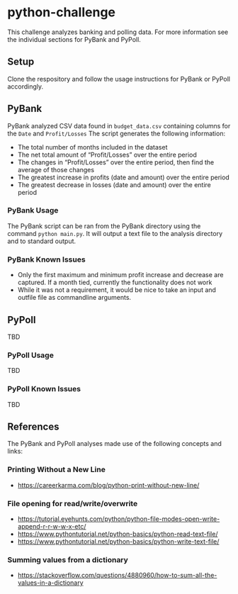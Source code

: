 # python-challenge

This challenge analyzes banking and polling data. For more information see the individual sections for PyBank and PyPoll.

## Setup

Clone the respository and follow the usage instructions for PyBank or PyPoll accordingly.

## PyBank

PyBank analyzed CSV data found in `budget_data.csv` containing columns for the `Date` and `Profit/Losses` The script generates the following information:

* The total number of months included in the dataset
* The net total amount of “Profit/Losses” over the entire period
* The changes in “Profit/Losses” over the entire period, then find the average of those changes
* The greatest increase in profits (date and amount) over the entire period
* The greatest decrease in losses (date and amount) over the entire period

### PyBank Usage

The PyBank script can be ran from the PyBank directory using the command `python main.py`. It will output a text file to the analysis directory and to standard output.

### PyBank Known Issues

* Only the first maximum and minimum profit increase and decrease are captured. If a month tied, currently the functionality does not work
* While it was not a requirement, it would be nice to take an input and outfile file as commandline arguments.

## PyPoll

TBD

### PyPoll Usage

TBD

### PyPoll Known Issues

TBD
## References

The PyBank and PyPoll analyses made use of the following concepts and links:

### Printing Without a New Line

* https://careerkarma.com/blog/python-print-without-new-line/

### File opening for read/write/overwrite

* https://tutorial.eyehunts.com/python/python-file-modes-open-write-append-r-r-w-w-x-etc/
* https://www.pythontutorial.net/python-basics/python-read-text-file/
* https://www.pythontutorial.net/python-basics/python-write-text-file/

### Summing values from a dictionary

* https://stackoverflow.com/questions/4880960/how-to-sum-all-the-values-in-a-dictionary
